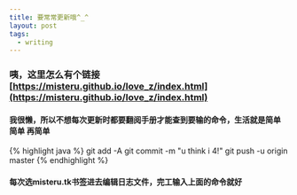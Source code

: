 ```yaml
---
title: 要常常更新哦^_^
layout: post
tags:
  - writing
---
```


### 咦，这里怎么有个链接 [https://misteru.github.io/love_z/index.html](https://misteru.github.io/love_z/index.html)

#### 我很懒，所以不想每次更新时都要翻阅手册才能查到要输的命令，生活就是简单 简单 再简单

{% highlight java %}
git add -A
git commit -m "u think i 4!"
git push -u origin master
{% endhighlight %}

#### 每次选misteru.tk书签进去编辑日志文件，完工输入上面的命令就好
